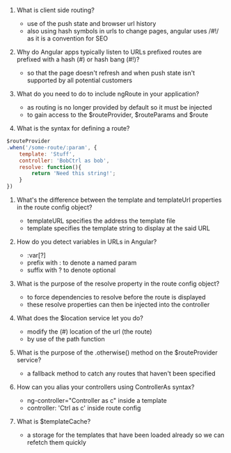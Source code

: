1. What is client side routing?
	- use of the push state and browser url history
	- also using hash symbols in urls to change pages, angular uses /#!/ as it is a convention for SEO

1. Why do Angular apps typically listen to URLs prefixed routes are prefixed with a hash (#) or hash bang (#!)?
	- so that the page doesn't refresh and when push state isn't supported by all potential customers

1. What do you need to do to include ngRoute in your application?
	- as routing is no longer provided by default so it must be injected
	- to gain access to the $routeProvider, $routeParams and $route

1. What is the syntax for defining a route?

```javascript
$routeProvider
.when('/some-route/:param', {
	template: 'Stuff',
	controller: 'BobCtrl as bob',
	resolve: function(){
		return 'Need this string!';	}})
```

1. What's the difference between the template and templateUrl properties in the route config object?
	- templateURL specifies the address the template file
	- template specifies the template string to display at the said URL

1. How do you detect variables in URLs in Angular?
	- :var[?]
	- prefix with : to denote a named param
	- suffix with ? to denote optional

1. What is the purpose of the resolve property in the route config object?
	- to force dependencies to resolve before the route is displayed
	- these resolve properties can then be injected into the controller

1. What does the $location service let you do?
	- modify the (#) location of the url (the route)
	- by use of the path function

1. What is the purpose of the .otherwise() method on the $routeProvider service?
	- a fallback method to catch any routes that haven't been specified

1. How can you alias your controllers using ControllerAs syntax?
	- ng-controller="Controller as c" inside a template
	- controller: 'Ctrl as c' inside route config

1. What is $templateCache?
	- a storage for the templates that have been loaded already so we can refetch them quickly